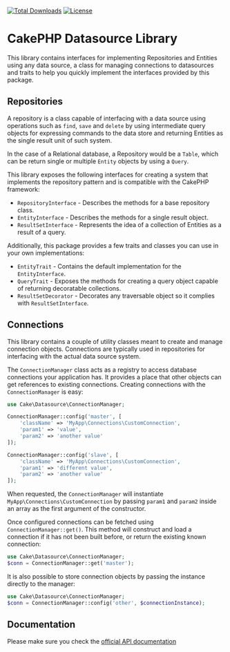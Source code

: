 [![Total Downloads](https://img.shields.io/packagist/dt/cakephp/datasource.svg?style=flat-square)](https://packagist.org/packages/cakephp/datasource)
[![License](https://img.shields.io/badge/license-MIT-blue.svg?style=flat-square)](LICENSE.txt)

# CakePHP Datasource Library

This library contains interfaces for implementing Repositories and Entities using any data source,
a class for managing connections to datasources and traits to help you quickly implement the
interfaces provided by this package.

## Repositories

A repository is a class capable of interfacing with a data source using operations such as
`find`, `save` and  `delete` by using intermediate query objects for expressing commands to
the data store and returning Entities as the single result unit of such system.

In the case of a Relational database, a Repository would be a `Table`, which can be return single
or multiple `Entity` objects by using a `Query`.

This library exposes the following interfaces for creating a system that implements the
repository pattern and is compatible with the CakePHP framework:

* `RepositoryInterface` - Describes the methods for a base repository class.
* `EntityInterface` - Describes the methods for a single result object.
* `ResultSetInterface` - Represents the idea of a collection of Entities as a result of a query.

Additionally, this package provides a few traits and classes you can use in your own implementations:

* `EntityTrait` - Contains the default implementation for the `EntityInterface`.
* `QueryTrait` - Exposes the methods for creating a query object capable of returning decoratable collections.
* `ResultSetDecorator` - Decorates any traversable object so it complies with `ResultSetInterface`.


## Connections

This library contains a couple of utility classes meant to create and manage
connection objects. Connections are typically used in repositories for
interfacing with the actual data source system.

The `ConnectionManager` class acts as a registry to access database connections
your application has. It provides a place that other objects can get references
to existing connections. Creating connections with the `ConnectionManager` is
easy:

```php
use Cake\Datasource\ConnectionManager;

ConnectionManager::config('master', [
    'className' => 'MyApp\Connections\CustomConnection',
    'param1' => 'value',
    'param2' => 'another value'
]);

ConnectionManager::config('slave', [
    'className' => 'MyApp\Connections\CustomConnection',
    'param1' => 'different value',
    'param2' => 'another value'
]);
```

When requested, the `ConnectionManager` will instantiate
`MyApp\Connections\CustomConnection` by passing `param1` and `param2` inside an
array as the first argument of the constructor.

Once configured connections can be fetched using `ConnectionManager::get()`.
This method will construct and load a connection if it has not been built
before, or return the existing known connection:

```php
use Cake\Datasource\ConnectionManager;
$conn = ConnectionManager::get('master');
```

It is also possible to store connection objects by passing the instance directly to the manager:

```php
use Cake\Datasource\ConnectionManager;
$conn = ConnectionManager::config('other', $connectionInstance);
```

## Documentation

Please make sure you check the [official API documentation](https://api.cakephp.org/3.x/namespace-Cake.Datasource.html)
